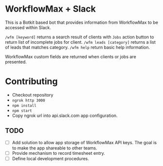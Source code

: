 # WorkflowMax + Slack

This is a Botkit based bot that provides information from WorkflowMax to be accessed within Slack.

`/wfm [keyword]` returns a search result of clients with `Jobs` action button to return list of incomplete jobs for client.
`/wfm leads [category]` returns a list of leads that matches category.
`/wfm help` return basic help information.

WorkflowMax custom fields are returned when clients or jobs are presented.

# Contributing

- Checkout repository
- `ngrok http 3000`
- `npm install`
- `npm start`
- Copy ngrok url into api.slack.com app configuration.


## TODO

- [ ] Add solution to allow app storage of WorkflowMax API keys. The goal is to make the app shareable to other teams.
- [ ] Provide mechanism to record timesheet entry.
- [ ] Define local development procedures.
